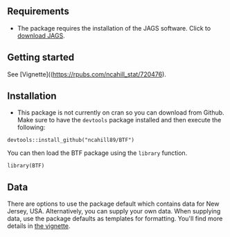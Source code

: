 ## Requirements

  - The package requires the installation of the JAGS software. Click to [download JAGS](https://sourceforge.net/projects/mcmc-jags/).

## Getting started

See [Vignette]((https://rpubs.com/ncahill_stat/720476).

## Installation

  - This package is not currently on cran so you can download from Github. Make sure to have the `devtools` package installed and then execute the following: 

```
devtools::install_github("ncahill89/BTF")
```

You can then load the BTF package using the `library` function. 

```{r}
library(BTF)
```

## Data

There are options to use the package default which contains data for New Jersey, USA. 
Alternatively, you can supply your own data. When supplying data, use the package defaults as templates for formatting. You'll find more details in [the vignette](https://rpubs.com/ncahill_stat/720476).

